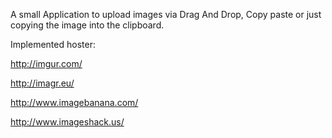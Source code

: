 A small Application to upload images via Drag And Drop, Copy paste or just copying the image into the clipboard.

Implemented hoster:

http://imgur.com/

http://imagr.eu/

http://www.imagebanana.com/

http://www.imageshack.us/